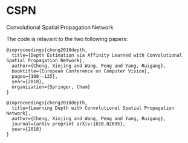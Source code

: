 # CSPN
Convolutional Spatial Propagation Network

The code is relavant to the two following papers: 


```
@inproceedings{cheng2018depth,
  title={Depth Estimation via Affinity Learned with Convolutional Spatial Propagation Network},
  author={Cheng, Xinjing and Wang, Peng and Yang, Ruigang},
  booktitle={European Conference on Computer Vision},
  pages={108--125},
  year={2018},
  organization={Springer, Cham}
}

@inproceedings{cheng2018depth,
  title={Learning Depth with Convolutional Spatial Propagation Network},
  author={Cheng, Xinjing and Wang, Peng and Yang, Ruigang},
  journal={arXiv preprint arXiv:1810.02695},
  year={2018}
}
```
